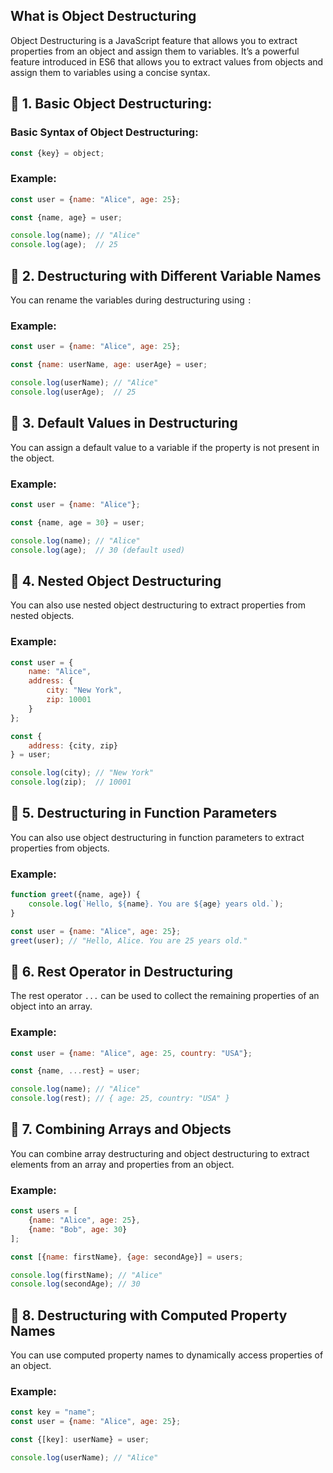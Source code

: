## What is Object Destructuring

Object Destructuring is a JavaScript feature that allows you to extract properties from an object and assign them to
variables. It’s a powerful feature introduced in ES6 that allows you to extract values from objects and assign them to
variables using a concise syntax.

## 📌 1. Basic Object Destructuring:

### Basic Syntax of Object Destructuring:

```javascript
const {key} = object;
```

### Example:

```javascript
const user = {name: "Alice", age: 25};

const {name, age} = user;

console.log(name); // "Alice"
console.log(age);  // 25
```

## 📌 2. Destructuring with Different Variable Names

You can rename the variables during destructuring using ``:``

### Example:

```javascript
const user = {name: "Alice", age: 25};

const {name: userName, age: userAge} = user;

console.log(userName); // "Alice"
console.log(userAge);  // 25
```

## 📌 3. Default Values in Destructuring

You can assign a default value to a variable if the property is not present in the object.

### Example:

```javascript
const user = {name: "Alice"};

const {name, age = 30} = user;

console.log(name); // "Alice"
console.log(age);  // 30 (default used)
```

## 📌 4. Nested Object Destructuring

You can also use nested object destructuring to extract properties from nested objects.

### Example:

```javascript
const user = {
    name: "Alice",
    address: {
        city: "New York",
        zip: 10001
    }
};

const {
    address: {city, zip}
} = user;

console.log(city); // "New York"
console.log(zip);  // 10001
```

## 📌 5. Destructuring in Function Parameters

You can also use object destructuring in function parameters to extract properties from objects.

### Example:

```javascript
function greet({name, age}) {
    console.log(`Hello, ${name}. You are ${age} years old.`);
}

const user = {name: "Alice", age: 25};
greet(user); // "Hello, Alice. You are 25 years old."
```

## 📌 6. Rest Operator in Destructuring

The rest operator ``...`` can be used to collect the remaining properties of an object into an array.

### Example:

```javascript
const user = {name: "Alice", age: 25, country: "USA"};

const {name, ...rest} = user;

console.log(name); // "Alice"
console.log(rest); // { age: 25, country: "USA" }
```

## 📌 7. Combining Arrays and Objects

You can combine array destructuring and object destructuring to extract elements from an array and properties from an
object.

### Example:

```javascript
const users = [
    {name: "Alice", age: 25},
    {name: "Bob", age: 30}
];

const [{name: firstName}, {age: secondAge}] = users;

console.log(firstName); // "Alice"
console.log(secondAge); // 30
```

## 📌 8. Destructuring with Computed Property Names

You can use computed property names to dynamically access properties of an object.

### Example:

```javascript
const key = "name";
const user = {name: "Alice", age: 25};

const {[key]: userName} = user;

console.log(userName); // "Alice"
```